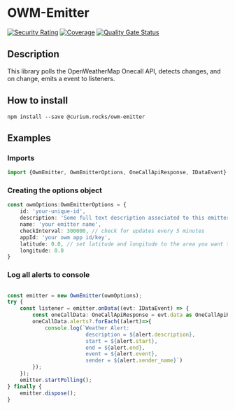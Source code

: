 # OWM-Emitter
[![Security Rating](https://sonarcloud.io/api/project_badges/measure?project=curium-rocks_owm-emitter&metric=security_rating)](https://sonarcloud.io/dashboard?id=curium-rocks_owm-emitter) [![Coverage](https://sonarcloud.io/api/project_badges/measure?project=curium-rocks_owm-emitter&metric=coverage)](https://sonarcloud.io/dashboard?id=curium-rocks_owm-emitter) [![Quality Gate Status](https://sonarcloud.io/api/project_badges/measure?project=curium-rocks_owm-emitter&metric=alert_status)](https://sonarcloud.io/dashboard?id=curium-rocks_owm-emitter)
## Description
 This library polls the OpenWeatherMap Onecall API, detects changes, and on change,
emits a event to listeners.

## How to install
`npm install --save @curium.rocks/owm-emitter`

## Examples

### Imports

```typescript
import {OwmEmitter, OwmEmitterOptions, OneCallApiResponse, IDataEvent} from "@curium.rocks/owm-emitter";
```

### Creating the options object
```typescript
const owmOptions:OwmEmitterOptions = {
    id: 'your-unique-id',
    description: 'Some full text description associated to this emitter',
    name: 'your emitter name',
    checkInterval: 300000, // check for updates every 5 minutes
    appId: 'your owm app id/key',
    latitude: 0.0, // set latitude and longitude to the area you want to get weather data for
    longitude: 0.0
}
```

### Log all alerts to console

```typescript

const emitter = new OwmEmitter(owmOptions);
try {
    const listener = emitter.onData((evt: IDataEvent) => {
        const oneCallData: OneCallApiResponse = evt.data as OneCallApiResponse;
        oneCallData.alerts?.forEach((alert)=>{
            console.log(`Weather Alert: 
                         description = ${alert.description},
                         start = ${alert.start}, 
                         end = ${alert.end}, 
                         event = ${alert.event}, 
                         sender = ${alert.sender_name}`)
        });
    });
    emitter.startPolling();
} finally {
    emitter.dispose();
}
```
